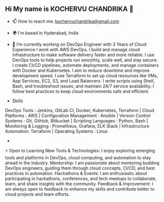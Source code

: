 ## Hi My name is  KOCHERVU CHANDRIKA 👋

- 📫 How to reach me: kochervuchandrika@gmail.com
- 🌍  I'm based in Hyderabad, India

- 🔭 I’m currently working on DevOps Engineer with 3 Years of Cloud Experience I work with AWS DevOps. I build and manage cloud infrastructure to make software delivery faster and more reliable. I use DevOps tools to help projects run smoothly, scale well, and stay secure. I create CI/CD pipelines, automate deployments, and manage containers with Docker and Kubernetes. I aim to reduce downtime and improve development speed. I use Terraform to set up cloud resources like VMs, App Services, EC2, S3, and Load Balancers. I write scripts using Shell, Bash, and troubleshoot issues, and maintain 24/7 service availability. I follow best practices to keep cloud environments safe and efficient. 


- Skills

DevOps Tools             : Jenkins, GitLab CI, Docker, Kubernetes, Terraform |
Cloud Platforms          : AWS |
Configuration Management : Ansible |
Version Control Systems  : Git, GitHub, Bitbucket |
Scripting Languages      : Python, Bash |
Monitoring & Logging     : Prometheus, Grafana, ELK Stack |
Infrastructure Automation: Terraform |
Operating Systems        : Linux 


- 
⚡  Open to Learning New Tools & Technologies: I enjoy exploring emerging tools and platforms in DevOps, cloud computing, and automation to stay ahead in the industry. Mentorship: I am passionate about mentoring budding DevOps engineers, guiding them through cloud concepts, CI/CD, and best practices in automation. Hackathons & Events: I am enthusiastic about participating in hackathons, conferences, and tech meetups to collaborate, learn, and share insights with the community. Feedback & Improvement: I am always open to feedback to enhance my skills and contribute better to cloud projects and team efforts.

<!-- - 🌱 I’m currently learning new ....
- 👯 I’m looking to collaborate on ...
- 🤔 I’m looking for help with ... 
- 💬 Ask me about ...
- 📫 How to reach me: ...
- 😄 Pronouns: ...
- ⚡ Fun fact: ...
-->


<!--🌍  I'm based in Hyderabad, India
✉️  You can contact me at kochervuchandrika@gmail.com  -->

<!-- Devops Engineer

🚀 DevOps Engineer with 3 Years of Cloud Experience I work with AWS DevOps. I build and manage cloud infrastructure to make software delivery faster and more reliable. I use DevOps tools to help projects run smoothly, scale well, and stay secure. I create CI/CD pipelines, automate deployments, and manage containers with Docker and Kubernetes. I aim to reduce downtime and improve development speed. I use Terraform to set up cloud resources like VMs, App Services, EC2, S3, and Load Balancers. I write scripts using Shell, Bash, and troubleshoot issues, and maintain 24/7 service availability. I follow best practices to keep cloud environments safe and efficient. 

Skills

DevOps Tools             : Jenkins, GitLab CI, Docker, Kubernetes, Terraform
Cloud Platforms          : AWS
Configuration Management : Ansible
Version Control Systems  : Git, GitHub, Bitbucket
Scripting Languages      : Python, Bash
Monitoring & Logging     : Prometheus, Grafana, ELK Stack
Infrastructure Automation: Terraform
Operating Systems        : Linux



⚡  Open to Learning New Tools & Technologies: I enjoy exploring emerging tools and platforms in DevOps, cloud computing, and automation to stay ahead in the industry. Mentorship: I am passionate about mentoring budding DevOps engineers, guiding them through cloud concepts, CI/CD, and best practices in automation. Hackathons & Events: I am enthusiastic about participating in hackathons, conferences, and tech meetups to collaborate, learn, and share insights with the community. Feedback & Improvement: I am always open to feedback to enhance my skills and contribute better to cloud projects and team efforts. -->





